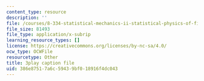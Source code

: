 ```yaml
---
content_type: resource
description: ''
file: /courses/8-334-statistical-mechanics-ii-statistical-physics-of-fields-spring-2014/386e87517a6c59439bf018916f4dc043_9WhnbTT_nS8.vtt
file_size: 81493
file_type: application/x-subrip
learning_resource_types: []
license: https://creativecommons.org/licenses/by-nc-sa/4.0/
ocw_type: OCWFile
resourcetype: Other
title: 3play caption file
uid: 386e8751-7a6c-5943-9bf0-18916f4dc043
---
```

